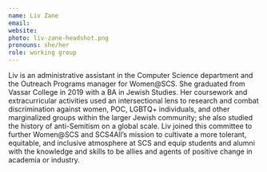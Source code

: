 ```yaml
---
name: Liv Zane
email:
website: 
photo: liv-zane-headshot.png
pronouns: she/her
role: working group
---
```


Liv is an administrative assistant in the Computer Science department and the Outreach Programs manager for Women@SCS. She graduated from Vassar College in 2019 with a BA in Jewish Studies. Her coursework and extracurricular activities used an intersectional lens to research and combat discrimination against women, POC, LGBTQ+ individuals, and other marginalized groups within the larger Jewish community; she also studied the history of anti-Semitism on a global scale. Liv joined this committee to further Women@SCS and SCS4All’s mission to cultivate a more tolerant, equitable, and inclusive atmosphere at SCS and equip students and alumni with the knowledge and skills to be allies and agents of positive change in academia or industry.
